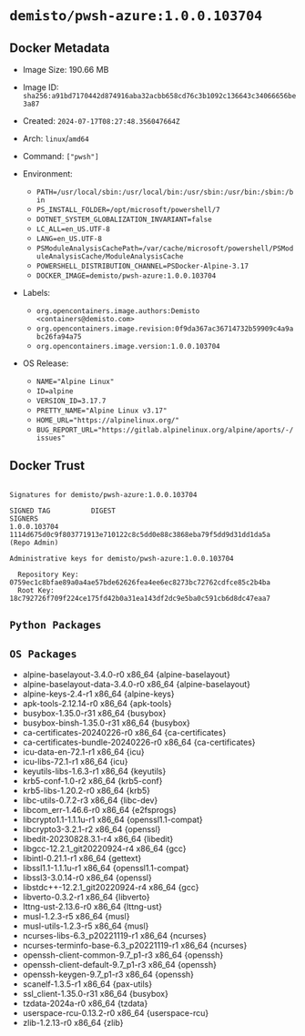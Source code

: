 # `demisto/pwsh-azure:1.0.0.103704`

## Docker Metadata
- Image Size: 190.66 MB
- Image ID: `sha256:a91bd7170442d874916aba32acbb658cd76c3b1092c136643c34066656be3a87`
- Created: `2024-07-17T08:27:48.356047664Z`
- Arch: `linux`/`amd64`
- Command: `["pwsh"]`
- Environment:
  - `PATH=/usr/local/sbin:/usr/local/bin:/usr/sbin:/usr/bin:/sbin:/bin`
  - `PS_INSTALL_FOLDER=/opt/microsoft/powershell/7`
  - `DOTNET_SYSTEM_GLOBALIZATION_INVARIANT=false`
  - `LC_ALL=en_US.UTF-8`
  - `LANG=en_US.UTF-8`
  - `PSModuleAnalysisCachePath=/var/cache/microsoft/powershell/PSModuleAnalysisCache/ModuleAnalysisCache`
  - `POWERSHELL_DISTRIBUTION_CHANNEL=PSDocker-Alpine-3.17`
  - `DOCKER_IMAGE=demisto/pwsh-azure:1.0.0.103704`
- Labels:
  - `org.opencontainers.image.authors:Demisto <containers@demisto.com>`
  - `org.opencontainers.image.revision:0f9da367ac36714732b59909c4a9abc26fa94a75`
  - `org.opencontainers.image.version:1.0.0.103704`

- OS Release:
  - `NAME="Alpine Linux"`
  - `ID=alpine`
  - `VERSION_ID=3.17.7`
  - `PRETTY_NAME="Alpine Linux v3.17"`
  - `HOME_URL="https://alpinelinux.org/"`
  - `BUG_REPORT_URL="https://gitlab.alpinelinux.org/alpine/aports/-/issues"`

## Docker Trust
```

Signatures for demisto/pwsh-azure:1.0.0.103704

SIGNED TAG          DIGEST                                                             SIGNERS
1.0.0.103704        1114d675d0c9f803771913e710122c8c5dd0e88c3868eba79f5dd9d31dd1da5a   (Repo Admin)

Administrative keys for demisto/pwsh-azure:1.0.0.103704

  Repository Key:	0759ec1c8bfae89a0a4ae57bde62626fea4ee6ec8273bc72762cdfce85c2b4ba
  Root Key:	18c792726f709f224ce175fd42b0a31ea143df2dc9e5ba0c591cb6d8dc47eaa7

```

## `Python Packages`


## `OS Packages`

* alpine-baselayout-3.4.0-r0 x86_64 {alpine-baselayout}
* alpine-baselayout-data-3.4.0-r0 x86_64 {alpine-baselayout}
* alpine-keys-2.4-r1 x86_64 {alpine-keys}
* apk-tools-2.12.14-r0 x86_64 {apk-tools}
* busybox-1.35.0-r31 x86_64 {busybox}
* busybox-binsh-1.35.0-r31 x86_64 {busybox}
* ca-certificates-20240226-r0 x86_64 {ca-certificates}
* ca-certificates-bundle-20240226-r0 x86_64 {ca-certificates}
* icu-data-en-72.1-r1 x86_64 {icu}
* icu-libs-72.1-r1 x86_64 {icu}
* keyutils-libs-1.6.3-r1 x86_64 {keyutils}
* krb5-conf-1.0-r2 x86_64 {krb5-conf}
* krb5-libs-1.20.2-r0 x86_64 {krb5}
* libc-utils-0.7.2-r3 x86_64 {libc-dev}
* libcom_err-1.46.6-r0 x86_64 {e2fsprogs}
* libcrypto1.1-1.1.1u-r1 x86_64 {openssl1.1-compat}
* libcrypto3-3.2.1-r2 x86_64 {openssl}
* libedit-20230828.3.1-r4 x86_64 {libedit}
* libgcc-12.2.1_git20220924-r4 x86_64 {gcc}
* libintl-0.21.1-r1 x86_64 {gettext}
* libssl1.1-1.1.1u-r1 x86_64 {openssl1.1-compat}
* libssl3-3.0.14-r0 x86_64 {openssl}
* libstdc++-12.2.1_git20220924-r4 x86_64 {gcc}
* libverto-0.3.2-r1 x86_64 {libverto}
* lttng-ust-2.13.6-r0 x86_64 {lttng-ust}
* musl-1.2.3-r5 x86_64 {musl}
* musl-utils-1.2.3-r5 x86_64 {musl}
* ncurses-libs-6.3_p20221119-r1 x86_64 {ncurses}
* ncurses-terminfo-base-6.3_p20221119-r1 x86_64 {ncurses}
* openssh-client-common-9.7_p1-r3 x86_64 {openssh}
* openssh-client-default-9.7_p1-r3 x86_64 {openssh}
* openssh-keygen-9.7_p1-r3 x86_64 {openssh}
* scanelf-1.3.5-r1 x86_64 {pax-utils}
* ssl_client-1.35.0-r31 x86_64 {busybox}
* tzdata-2024a-r0 x86_64 {tzdata}
* userspace-rcu-0.13.2-r0 x86_64 {userspace-rcu}
* zlib-1.2.13-r0 x86_64 {zlib}

